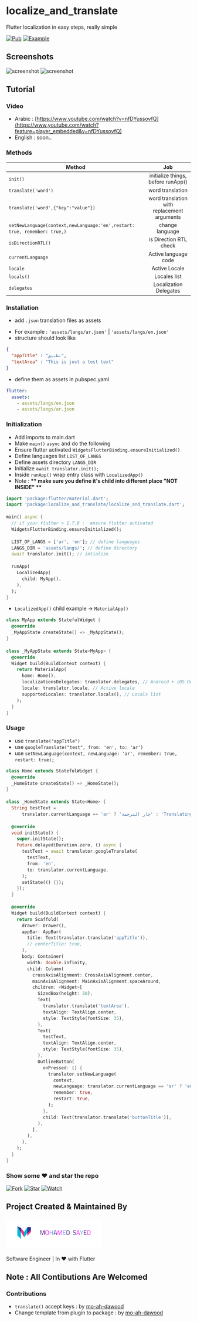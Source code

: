 # localize_and_translate

Flutter localization in easy steps, really simple

[![Pub](https://img.shields.io/badge/Get%20library-pub-blue)](https://pub.dev/packages/localize_and_translate)
[![Example](https://img.shields.io/badge/Example-Ex-success)](https://pub.dev/packages/localize_and_translate#-example-tab-)


## Screenshots
<img src="https://github.com/msayed-net/localize_and_translate/blob/master/screenshot1.png?raw=true" alt="screenshot" width="200"/><span>  </span><img src="https://github.com/msayed-net/localize_and_translate/blob/master/screenshot2.png?raw=true" alt="screenshot" width="200"/>


## Tutorial
### Video
* Arabic : [https://www.youtube.com/watch?v=nfDYussovfQ](https://www.youtube.com/watch?feature=player_embedded&v=nfDYussovfQ)
* English : soon..


### Methods
| Method        | Job           |
| ------------- |:-------------:|
| `init()` |initialize things, before runApp() |
| `translate('word')` |word translation |
| `translate('word',{"key":"value"})` |word translation with replacement arguments|
| `setNewLanguage(context,newLanguage:'en',restart: true, remember: true,)` |change language |
| `isDirectionRTL()` |is Direction RTL check |
| `currentLanguage` |Active language code |
| `locale` |Active Locale |
| `locals()` |Locales list |
| `delegates` |Localization Delegates |

### Installation

* add `.json` translation files as assets

- For example : `'assets/langs/ar.json'` | `'assets/langs/en.json'`
- structure should look like

``` json
{
  "appTitle" : "تطبيق",
  "textArea" : "This is just a test text"
}
```

- define them as assets in pubspec.yaml

``` yaml
flutter:
  assets:
    - assets/langs/en.json
    - assets/langs/ar.json
```

### Initialization

- Add imports to main.dart
- Make `main()` `async` and do the following
- Ensure flutter activated `WidgetsFlutterBinding.ensureInitialized()` 
- Define languages list `LIST_OF_LANGS`
- Define assets directory `LANGS_DIR`
- Initialize `await translator.init();`
- Inside `runApp()` wrap entry class with `LocalizedApp()`
- Note : __** make sure you define it's child into different place "NOT INSIDE" **__

``` dart
import 'package:flutter/material.dart';
import 'package:localize_and_translate/localize_and_translate.dart';

main() async {
  // if your flutter > 1.7.8 :  ensure flutter activated
  WidgetsFlutterBinding.ensureInitialized();

  LIST_OF_LANGS = ['ar', 'en']; // define languages
  LANGS_DIR = 'assets/langs/'; // define directory
  await translator.init(); // intialize

  runApp(
    LocalizedApp(
      child: MyApp(),
    ),
  );
}
```

- `LocalizedApp()` child example -> `MaterialApp()`

``` dart
class MyApp extends StatefulWidget {
  @override
  _MyAppState createState() => _MyAppState();
}

class _MyAppState extends State<MyApp> {
  @override
  Widget build(BuildContext context) {
    return MaterialApp(
      home: Home(),
      localizationsDelegates: translator.delegates, // Android + iOS Delegates
      locale: translator.locale, // Active locale
      supportedLocales: translator.locals(), // Locals list
    );
  }
}
```

### Usage

* use `translate("appTitle")` 
* use `googleTranslate("test", from: 'en', to: 'ar')` 
* use `setNewLanguage(context, newLanguage: 'ar', remember: true, restart: true);`

``` dart
class Home extends StatefulWidget {
  @override
  _HomeState createState() => _HomeState();
}

class _HomeState extends State<Home> {
  String testText =
      translator.currentLanguage == 'ar' ? 'جار الترجمة' : 'Translating..';

  @override
  void initState() {
    super.initState();
    Future.delayed(Duration.zero, () async {
      testText = await translator.googleTranslate(
        testText,
        from: 'en',
        to: translator.currentLanguage,
      );
      setState(() {});
    });
  }

  @override
  Widget build(BuildContext context) {
    return Scaffold(
      drawer: Drawer(),
      appBar: AppBar(
        title: Text(translator.translate('appTitle')),
        // centerTitle: true,
      ),
      body: Container(
        width: double.infinity,
        child: Column(
          crossAxisAlignment: CrossAxisAlignment.center,
          mainAxisAlignment: MainAxisAlignment.spaceAround,
          children: <Widget>[
            SizedBox(height: 50),
            Text(
              translator.translate('textArea'),
              textAlign: TextAlign.center,
              style: TextStyle(fontSize: 35),
            ),
            Text(
              testText,
              textAlign: TextAlign.center,
              style: TextStyle(fontSize: 35),
            ),
            OutlineButton(
              onPressed: () {
                translator.setNewLanguage(
                  context,
                  newLanguage: translator.currentLanguage == 'ar' ? 'en' : 'ar',
                  remember: true,
                  restart: true,
                );
              },
              child: Text(translator.translate('buttonTitle')),
            ),
          ],
        ),
      ),
    );
  }
}

```

### Show some :heart: and star the repo
[![Fork](https://img.shields.io/github/forks/msayed-net/localize_and_translate?style=social)](https://github.com/msayed-net/localize_and_translate/fork)
[![Star](https://img.shields.io/github/stars/msayed-net/localize_and_translate?style=social)](https://github.com/msayed-net/localize_and_translate/stargazers)
[![Watch](https://img.shields.io/github/watchers/msayed-net/localize_and_translate?style=social)](https://github.com/msayed-net/localize_and_translate/) 


## Project Created & Maintained By
### [![Mohamed Sayed](./logo.png)](https://msayed.net)
Software Engineer | In :heart:  with Flutter


## Note : All Contibutions Are Welcomed
### Contributions
* `translate()` accept keys : by [mo-ah-dawood](https://github.com/mo-ah-dawood)
* Change template from plugin to package : by [mo-ah-dawood](https://github.com/mo-ah-dawood)
